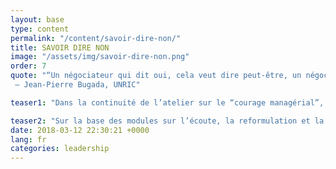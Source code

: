 ```yaml
---
layout: base
type: content
permalink: "/content/savoir-dire-non/"
title: SAVOIR DIRE NON
image: "/assets/img/savoir-dire-non.png"
order: 7
quote: "“Un négociateur qui dit oui, cela veut dire peut-être, un négociateur qui dit peut-être cela veut dire non et un négociateur qui dit non, c’est un mauvais négociateur.”
 – Jean-Pierre Bugada, UNRIC"

teaser1: "Dans la continuité de l’atelier sur le “courage managérial”, il s’agit ici d’identifier et de gérer la tension provenant des objectifs/enjeux divergents de l’ensemble des parties prenantes, pour devenir assertif."

teaser2: "Sur la base des modules sur l’écoute, la reformulation et la communication d’un message clair, les participants auront une réflexion sur leur capacité et les possibilités de faire des choix “difficiles” et nécessaires."
date: 2018-03-12 22:30:21 +0000
lang: fr
categories: leadership
---
```

